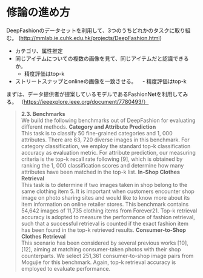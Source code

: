  # 修論の進め方
 DeepFashionのデータセットを利用して、3つのうちどれかのタスクに取り組む。
 (http://mmlab.ie.cuhk.edu.hk/projects/DeepFashion.html)
 - カテゴリ、属性推定
 - 同じアイテムについての複数の画像を見て、同じアイテムだと認識できるか。
    - 精度評価はtop-k
- ストリートスナップとonlineの画像を一致させる。
    - 精度評価はtop-k

まずは、データ提供者が提案しているモデルであるFashionNetを利用してみる。
（https://ieeexplore.ieee.org/document/7780493/）
> **2.3. Benchmarks**<br>
We build the following benchmarks out of DeepFashion for evaluating different methods.
> **Category and Attribute Prediction**<br>
This task is to classify 50 fine-grained categories and 1, 000 attributes. There are 63, 720 diverse images in this benchmark. For category classification, we employ the standard top-k classification accuracy as evaluation metric. For attribute prediction, our measuring criteria is the top-k recall rate following [9], which is obtained by ranking the 1, 000 classification scores and determine how many attributes have been matched in the top-k list.
> **In-Shop Clothes Retrieval**<br>
This task is to determine if two images taken in shop belong to the same clothing item 5. It is important when customers encounter shop image on photo sharing sites and would like to know more about its item information on online retailer stores. This benchmark contains 54,642 images of 11,735 clothing items from Forever21. Top-k retrieval accuracy is adopted to measure the performance of fashion retrieval, such that a successful retrieval is counted if the exact fashion item has been found in the top-k retrieved results.
> **Consumer-to-Shop Clothes Retrieval**<br>
This scenario has been considered by several previous works [10], [12], aiming at matching consumer-taken photos with their shop counterparts. We select 251,361 consumer-to-shop image pairs from Mogujie for this benchmark. Again, top-k retrieval accuracy is employed to evaluate performance.



